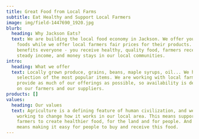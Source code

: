 ```yaml
---
title: Great Food from Local Farms
subtitle: Eat Healthy and Support Local Farmers
image: img/field-1447690_1920.jpg
blurb:
  heading: Why Jackson Eats?
  text: We are building the local food economy in Jackson. We offer you local
    foods while we offer local farmers fair prices for their products. This
    benefits everyone - you receive healthy, quality food, farmers receive a
    steady income, and money stays in our local communities.
intro:
  heading: What we offer
  text: Locally grown produce, grains, beans, maple syrups, oil... We have a
    selection of the most popular items. We are working with local farmers to
    provide as much of our offerings as possible, so availability is dependent
    on our farmers and our suppliers.
products: []
values:
  heading: Our values
  text: Agriculture is a defining feature of human civilization, and we are
    working to change how it works in our local area. This means supporting
    farmers to create healthier food, for the land and for people. And this
    means making it easy for people to buy and receive this food.
---
```

